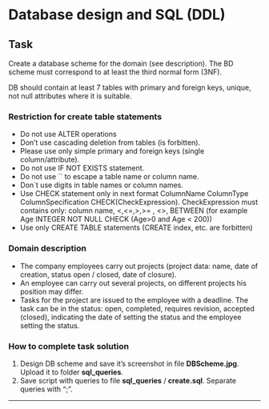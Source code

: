 # Database design and SQL (DDL)

## Task  

Create a database scheme for the domain (see description). The BD scheme must correspond to at least the third normal form (3NF).

DB should contain at least 7 tables with primary and foreign keys, unique, not null attributes where it is suitable.

### Restriction for create table statements
- Do not use ALTER operations 
- Don’t use cascading deletion from tables (is forbitten).
- Please use only simple primary and foreign keys (single column/attribute).
- Do not use IF NOT EXISTS statement.
- Do not use `` to escape a table name or column name.
- Don`t use digits in table names or column names.
- Use CHECK statement only in next format ColumnName ColumnType ColumnSpecification CHECK(CheckExpression). CheckExpression must contains only: column name, <,<=,>,>= , <>, BETWEEN (for example Age INTEGER NOT NULL CHECK (Age>0 and Age < 200))
- Use only  CREATE TABLE statements (CREATE index, etc. are forbitten) 



### Domain description   

- The company employees carry out projects (project data: name, date of creation, status open / closed, date of closure).   
- An employee can carry out several projects, on different projects his position may differ.  
- Tasks for the project are issued to the employee with a deadline. The task can be in the status: open, completed, requires revision, accepted (closed), indicating the date of setting the status and the employee setting the status. 

### How to complete task solution

1. Design DB scheme and save it’s screenshot in file **DBScheme.jpg**. Upload it to folder **sql_queries**. 
1. Save script with queries to file  **sql_queries** / **create.sql**. Separate queries with “;”.
______
